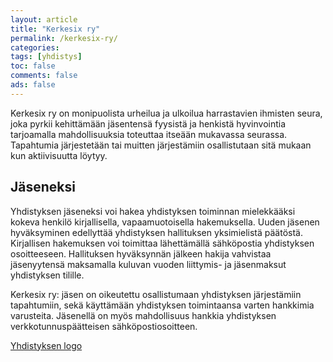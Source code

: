 ```yaml
--- 
layout: article 
title: "Kerkesix ry" 
permalink: /kerkesix-ry/ 
categories: 
tags: [yhdistys]
toc: false 
comments: false 
ads: false 
--- 
```


Kerkesix ry on monipuolista urheilua ja ulkoilua harrastavien ihmisten
seura, joka pyrkii kehittämään jäsentensä fyysistä ja henkistä
hyvinvointia tarjoamalla mahdollisuuksia toteuttaa itseään mukavassa
seurassa. Tapahtumia järjestetään tai muitten järjestämiin osallistutaan
sitä mukaan kun aktiivisuutta löytyy.

Jäseneksi
---------

Yhdistyksen jäseneksi voi hakea yhdistyksen toiminnan mielekkääksi
kokeva henkilö kirjallisella, vapaamuotoisella hakemuksella. Uuden
jäsenen hyväksyminen edellyttää yhdistyksen hallituksen yksimielistä
päätöstä. Kirjallisen hakemuksen voi toimittaa lähettämällä sähköpostia
yhdistyksen osoitteeseen. Hallituksen hyväksynnän jälkeen hakija
vahvistaa jäsenyytensä maksamalla kuluvan vuoden liittymis- ja
jäsenmaksut yhdistyksen tilille.

Kerkesix ry: jäsen on oikeutettu osallistumaan yhdistyksen järjestämiin
tapahtumiin, sekä käyttämään yhdistyksen toimintaansa varten hankkimia
varusteita. Jäsenellä on myös mahdollisuus hankkia yhdistyksen
verkkotunnuspäätteisen sähköpostiosoitteen.

[Yhdistyksen logo](yhdistyksen-logo "Yhdistyksen logo")

